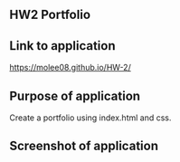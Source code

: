 ## HW2 Portfolio

## Link to application
https://molee08.github.io/HW-2/

## Purpose of application
Create a portfolio using index.html and css.

## Screenshot of application 
